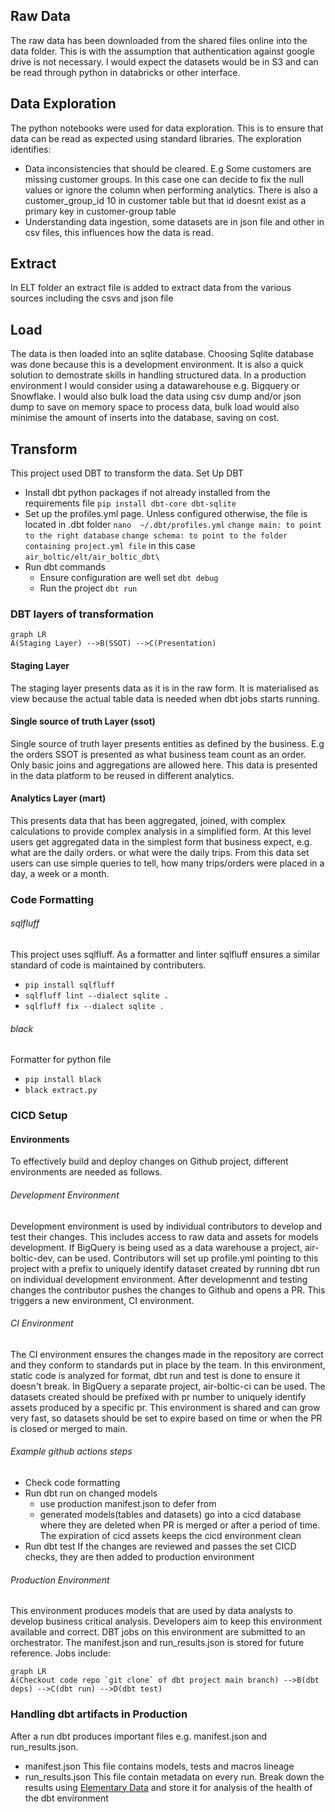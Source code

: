 ## Raw Data
The raw data has been downloaded from the shared files online into the data folder.
This is with the assumption that authentication against google drive is not necessary. I would expect the datasets would be in S3 and can be read through python in databricks or other interface.
## Data Exploration
The python notebooks were used for data exploration. This is to ensure that data can be read as expected using standard libraries.
The exploration identifies:
- Data inconsistencies that should be cleared. E.g Some customers are missing customer groups. In this case one can decide to fix the null values or ignore the column when performing analytics. There is also a customer_group_id 10 in customer table but that id doesnt exist as a primary key in customer-group table
- Understanding data ingestion, some datasets are in json file and other in csv files, this influences how the data is read.
## Extract
In ELT folder an extract file is added to extract data from the various sources including the csvs and json file
## Load
The data is then loaded into an sqlite database. Choosing Sqlite database was done because this is a development environment. It is also a quick solution to demostrate skills in handling structured data. In a production environment I would consider using a datawarehouse e.g. Bigquery or Snowflake. I would also bulk load the data using csv dump and/or json dump to save on memory space to process data, bulk load would also minimise the amount of inserts into the database, saving on cost.
## Transform
This project used DBT to transform the data.
Set Up DBT
- Install dbt python packages if not already installed from the requirements file
    `pip install dbt-core dbt-sqlite`
- Set up the profiles.yml page. Unless configured otherwise, the file is located in .dbt folder
    `nano  ~/.dbt/profiles.yml`
    `change main: to point to the right database`
    `change schema: to point to the folder containing project.yml file` in this case `air_boltic/elt/air_boltic_dbt\`
- Run dbt commands
    - Ensure configuration are well set `dbt debug`
    - Run the project `dbt run`

### DBT layers of transformation

```mermaid
graph LR
A(Staging Layer) -->B(SSOT) -->C(Presentation)  
```

#### Staging Layer
The staging layer presents data as it is in the raw form. It is materialised as view because the actual table data is needed when dbt jobs starts running. 
#### Single source of truth Layer (ssot)
Single source of truth layer presents entities as defined by the business. E.g the orders SSOT is presented as what business team count as an order. Only basic joins and aggregations are allowed here. This data is presented in the data platform to be reused in different analytics.
#### Analytics Layer (mart)
This presents data that has been aggregated, joined, with complex calculations to provide complex analysis in a simplified form. At this level users get aggregated data in the simplest form that business expect, e.g. what are the daily orders. or what were the daily trips. From this data set users can use simple queries to tell, how many trips/orders were placed in a day, a week or a month.

### Code Formatting
###### sqlfluff
This project uses sqlfluff. As a formatter and linter sqlfluff ensures a similar standard of code is maintained by contributers.
- `pip install sqlfluff`
- `sqlfluff lint --dialect sqlite .`
- `sqlfluff fix --dialect sqlite .`

###### black
Formatter for python file
- `pip install black`
- `black extract.py`

### CICD Setup
#### Environments
To effectively build and deploy changes on Github project, different environments are needed as follows.
###### Development Environment
Development environment is used by individual contributors to develop and test their changes. This includes access to raw data and assets for models development. If BigQuery is being used as a data warehouse a project, air-boltic-dev, can be used. Contributors will set up profile.yml pointing to this project with a prefix to uniquely identify dataset created by running dbt run on individual development environment.
After developmennt and testing changes the contributor pushes the changes to Github and opens a PR. This triggers a new environment, CI environment.
###### CI Environment
The CI environment ensures the changes made in the repository are correct and they conform to standards put in place by the team. In this environment, static code is analyzed for format, dbt run and test is done to ensure it doesn't break.
In BigQuery a separate project, air-boltic-ci can be used. The datasets created should be prefixed with pr number to uniquely identify assets produced by a specific pr. This environment is shared and can grow very fast, so datasets should be set to expire based on time or when the PR is closed or merged to main.
###### Example github actions steps
- Check code formatting
- Run dbt run on changed models
    - use production manifest.json to defer from
    - generated models(tables and datasets) go into a cicd database where they are deleted when PR is merged or after a period of time.
    The expiration of cicd assets keeps the cicd environment clean
- Run dbt test
If the changes are reviewed and passes the set CICD checks, they are then added to production environment
###### Production Environment
This environment produces models that are used by data analysts to develop business critical analysis. Developers aim to keep this environment available and correct.
DBT jobs on this environment are submitted to an orchestrator.
The manifest.json and run_results.json is stored for future reference.
Jobs include:
```mermaid
graph LR
A(Checkout code repo `git clone` of dbt project main branch) -->B(dbt deps) -->C(dbt run) -->D(dbt test)  
```


### Handling dbt artifacts in Production
After a run dbt produces important files e.g. manifest.json and run_results.json.
- manifest.json
    This file contains models, tests and macros lineage
- run_results.json
    This file contain metadata on every run.
Break down the results using [Elementary Data](https://www.elementary-data.com/) and store it for analysis of the health of the dbt environment


